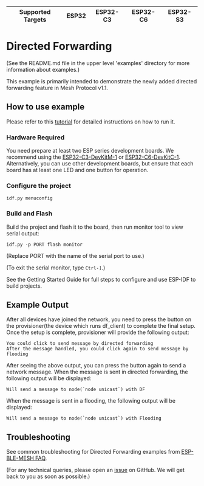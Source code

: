 | Supported Targets | ESP32 | ESP32-C3 | ESP32-C6 | ESP32-S3 |
| ----------------- | ----- | -------- | -------- | -------- |

# Directed Forwarding

(See the README.md file in the upper level 'examples' directory for more information about examples.)

This example is primarily intended to demonstrate the newly added directed forwarding feature in Mesh Protocol v1.1.

## How to use example

Please refer to this [tutorial](examples/bluetooth/esp_ble_mesh/directed_forwarding/tutorial/BLE_Mesh_Directed_Forwarding_Example_Walkthrough.md) for detailed instructions on how to run it.


### Hardware Required
You need prepare at least two ESP series development boards. We recommend using the [ESP32-C3-DevKitM-1](https://docs.espressif.com/projects/esp-idf/en/latest/esp32c3/hw-reference/esp32c3/user-guide-devkitm-1.html) or [ESP32-C6-DevKitC-1](https://docs.espressif.com/projects/espressif-esp-dev-kits/en/latest/esp32c6/esp32-c6-devkitc-1/user_guide.html#). Alternatively, you can use other development boards, but ensure that each board has at least one LED and one button for operation.
### Configure the project

```
idf.py menuconfig
```

### Build and Flash

Build the project and flash it to the board, then run monitor tool to view serial output:

```
idf.py -p PORT flash monitor
```

(Replace PORT with the name of the serial port to use.)

(To exit the serial monitor, type ``Ctrl-]``.)

See the Getting Started Guide for full steps to configure and use ESP-IDF to build projects.

## Example Output
After all devices have joined the network, you need to press the button on the provisioner(the device which runs df_client) to complete the final setup. Once the setup is complete, provisioner will provide the following output:

```
You could click to send message by directed forwarding
After the message handled, you could click again to send message by flooding
```
After seeing the above output, you can press the button again to send a network message. When the message is sent in directed forwarding, the following output will be displayed: 
```
Will send a message to node(`node unicast`) with DF
```
When the message is sent in a flooding, the following output will be displayed:
```
Will send a message to node(`node unicast`) with Flooding
```
## Troubleshooting

See common troubleshooting for Directed Forwarding examples from [ESP-BLE-MESH FAQ](https://docs.espressif.com/projects/esp-idf/en/latest/esp32/api-guides/esp-ble-mesh/ble-mesh-index.html#esp-ble-mesh-faq).

(For any technical queries, please open an [issue](https://github.com/espressif/esp-idf/issues) on GitHub. We will get back to you as soon as possible.)
